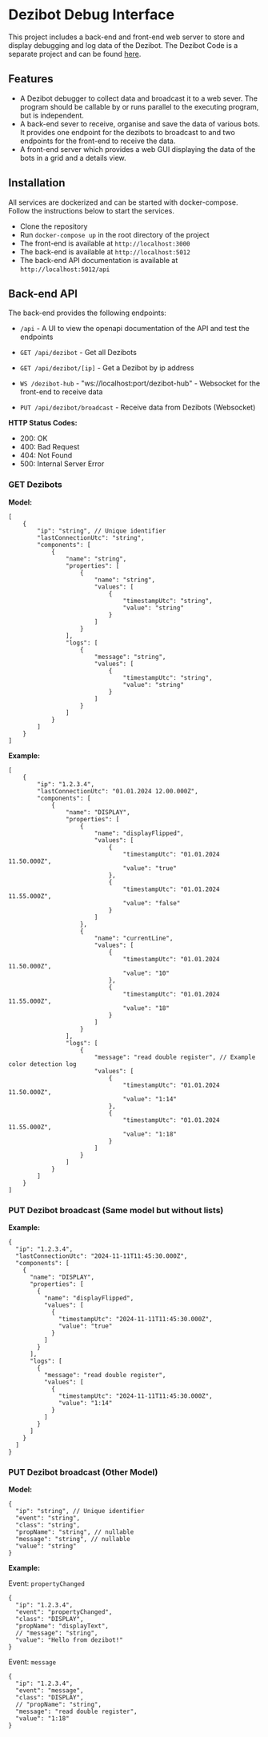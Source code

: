 # Dezibot Debug Interface

This project includes a back-end and front-end web server to store and display debugging and log data of the Dezibot.
The Dezibot Code is a separate project and can be found [here](https://github.com/CurvesHub/dezibot).

## Features

- A Dezibot debugger to collect data and broadcast it to a web sever. The program should be callable by or runs 
  parallel to the executing program, but is independent.
- A back-end sever to receive, organise and save the data of various bots. It provides one endpoint for the dezibots 
  to broadcast to and two endpoints for the front-end to receive the data.
- A front-end server which provides a web GUI displaying the data of the bots in a grid and a details view.

## Installation

All services are dockerized and can be started with docker-compose. Follow the instructions below to start the services.

- Clone the repository
- Run `docker-compose up` in the root directory of the project
- The front-end is available at `http://localhost:3000`
- The back-end is available at `http://localhost:5012`
- The back-end API documentation is available at `http://localhost:5012/api`

## Back-end API

The back-end provides the following endpoints:

- `/api` - A UI to view the openapi documentation of the API and test the endpoints


- `GET /api/dezibot` - Get all Dezibots
- `GET /api/dezibot/[ip]` - Get a Dezibot by ip address
- `WS /dezibot-hub` - "ws://localhost:port/dezibot-hub" - Websocket for the front-end to receive data


- `PUT /api/dezibot/broadcast` - Receive data from Dezibots (Websocket)

**HTTP Status Codes:**
- 200: OK
- 400: Bad Request
- 404: Not Found
- 500: Internal Server Error

### GET Dezibots

**Model:**

```json5
[
    {
        "ip": "string", // Unique identifier
        "lastConnectionUtc": "string",
        "components": [
            {
                "name": "string",
                "properties": [
                    {
                        "name": "string",
                        "values": [
                            {
                                "timestampUtc": "string",
                                "value": "string"
                            }
                        ]
                    }
                ],
                "logs": [
                    {
                        "message": "string",
                        "values": [
                            {
                                "timestampUtc": "string",
                                "value": "string"
                            }
                        ]
                    }
                ]
            }
        ]
    }
]
```

**Example:**

```json5
[
    {
        "ip": "1.2.3.4",
        "lastConnectionUtc": "01.01.2024 12.00.000Z",
        "components": [
            {
                "name": "DISPLAY",
                "properties": [
                    {
                        "name": "displayFlipped",
                        "values": [
                            {
                                "timestampUtc": "01.01.2024 11.50.000Z",
                                "value": "true"
                            },
                            {
                                "timestampUtc": "01.01.2024 11.55.000Z",
                                "value": "false"
                            }
                        ]
                    },
                    {
                        "name": "currentLine",
                        "values": [
                            {
                                "timestampUtc": "01.01.2024 11.50.000Z",
                                "value": "10"
                            },
                            {
                                "timestampUtc": "01.01.2024 11.55.000Z",
                                "value": "18"
                            }
                        ]
                    }
                ],
                "logs": [
                    {
                        "message": "read double register", // Example color detection log
                        "values": [
                            {
                                "timestampUtc": "01.01.2024 11.50.000Z",
                                "value": "1:14"
                            },
                            {
                                "timestampUtc": "01.01.2024 11.55.000Z",
                                "value": "1:18"
                            }
                        ]
                    }
                ]
            }
        ]
    }
]
```

### PUT Dezibot broadcast (Same model but without lists)

**Example:**

```json5
{
  "ip": "1.2.3.4",
  "lastConnectionUtc": "2024-11-11T11:45:30.000Z",
  "components": [
    {
      "name": "DISPLAY",
      "properties": [
        {
          "name": "displayFlipped",
          "values": [
            {
              "timestampUtc": "2024-11-11T11:45:30.000Z",
              "value": "true"
            }
          ]
        }
      ],
      "logs": [
        {
          "message": "read double register",
          "values": [
            {
              "timestampUtc": "2024-11-11T11:45:30.000Z",
              "value": "1:14"
            }
          ]
        }
      ]
    }
  ]
}
```

### PUT Dezibot broadcast (Other Model)

**Model:**

```json5
{
  "ip": "string", // Unique identifier
  "event": "string",
  "class": "string",
  "propName": "string", // nullable
  "message": "string", // nullable 
  "value": "string"
}
```

**Example:**

Event: `propertyChanged`
```json5
{
  "ip": "1.2.3.4",
  "event": "propertyChanged",
  "class": "DISPLAY",
  "propName": "displayText",
  // "message": "string",
  "value": "Hello from dezibot!"
}
```

Event: `message`
```json5 
{
  "ip": "1.2.3.4",
  "event": "message",
  "class": "DISPLAY",
  // "propName": "string",
  "message": "read double register",
  "value": "1:18"
}
```